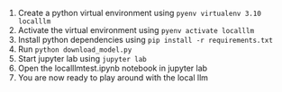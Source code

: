 1. Create a python virtual environment using `pyenv virtualenv 3.10 localllm`
2. Activate the virtual environment using `pyenv activate localllm`
3. Install python dependencies using `pip install -r requirements.txt`
4. Run `python download_model.py`
5. Start jupyter lab using `jupyter lab`
6. Open the localllmtest.ipynb notebook in jupyter lab
7. You are now ready to play around with the local llm